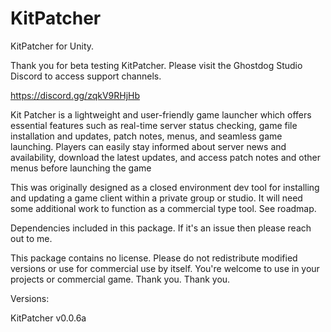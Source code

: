 # KitPatcher
KitPatcher for Unity.

Thank you for beta testing KitPatcher.
Please visit the Ghostdog Studio Discord to access support channels. 

https://discord.gg/zqkV9RHjHb

Kit Patcher is a lightweight and user-friendly game launcher which offers
essential features such as real-time server status checking, game file installation and
updates, patch notes, menus, and seamless game launching. Players can easily stay
informed about server news and availability, download the latest updates, and access
patch notes and other menus before launching the game

This was originally designed as a closed environment dev tool for installing and updating a 
game client within a private group or studio. It will need some additional work to function as a commercial type tool. See roadmap. 

Dependencies included in this package. If it's an issue then please reach out to me. 

This package contains no license. Please do not redistribute modified versions or use for commercial use by itself. You're welcome to use in your projects or commercial game. Thank you.
Thank you. 

Versions:

KitPatcher v0.0.6a
